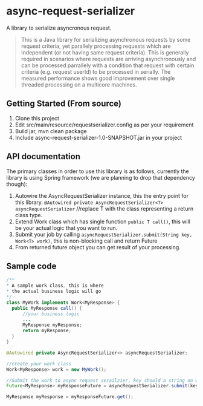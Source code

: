 # async-request-serializer

A library to serialize asyncronous request. 

> This is a Java library for serializing asynchronous requests by some request criteria, yet parallely processing requests which 
> are independent (or not having same request criteria). This is generally required in scenarios where requests are arriving
> asynchronously and can be processed parrallely with a condition that request with certain criteria (e.g. request userId) to be 
> processed in serially. The measured performance shows good improvement over single threaded processing on a multicore machines.


## Getting Started (From source)

1. Clone this project
2. Edit src/main/resource/requestserializer.config as per your requirement
3. Build jar, mvn clean package
4. Include  async-request-serializer-1.0-SNAPSHOT.jar in your project


## API documentation

The primary classes in order to use this library is as follows, currently the library is using Spring framework (we are planning to drop that dependency though):

1. Autowire the AsyncRequestSerializer instance, this the entry point for this library. 
`@Autowired private AsyncRequestSerializer<T> asyncRequestSerializer` //replace T with the class representing a return class type.
2. Extend Work<T> class which has single function `public T call()`, this will be your actual logic that you want to run.
3. Submit your job by calling `asyncRequestSerializer.submit(String key, Work<T> work)`, this is non-blocking call and return Future<T>
4. From returned future object you can get result of your processing.  
  
## Sample code

```java
/**
* A sample work class, this is where 
* the actual business logic will go
*/
class MyWork implements Work<MyResponse> {
  public MyResponse call() {
      //your business logic
      ...
      MyResponse myResponse;
      return myResponse;
  }
}

@Autowired private AsyncRequestSerializer<> asyncRequestSerializer;

//create your work class
Work<MyResponse> work = new MyWork();

//Submit the work to async request serailzier, key should a string on which we want to serialize the processing. 
Future<MyResponse> myResponseFuture = asyncRequestSerializer.submit(key, work);  

MyResponse myResponse = myResponseFuture.get();  
```
